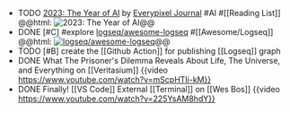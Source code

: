 - TODO [2023: The Year of AI](https://journal.everypixel.com/2023-the-year-of-ai) by [Everypixel Journal](https://journal.everypixel.com/) #AI #[[Reading List]]
  @@html: <img src="https://i0.wp.com/journal.everypixel.com/wp-content/uploads/2023/12/Frame-1-1.png" alt="2023: The Year of AI" style="max-height: 600px" />@@
- DONE [#C] #explore [logseq/awesome-logseq](https://github.com/logseq/awesome-logseq) #[[Awesome/Logseq]]
  @@html: <a href="https://github.com/logseq/awesome-logseq"><img src="https://github-readme-stats-astronomer.vercel.app/api/pin/?username=logseq&repo=awesome-logseq&theme=tokyonight" alt="logseq/awesome-logseq"/></a>@@
- TODO [#B] create the [[Github Action]] for publishing [[Logseq]] graph
- DONE What The Prisoner's Dilemma Reveals About Life, The Universe, and Everything on [[Veritasium]]
  {{video https://www.youtube.com/watch?v=mScpHTIi-kM}}
- DONE Finally! [[VS Code]] External [[Terminal]] on [[Wes Bos]] 
  {{video https://www.youtube.com/watch?v=225YsAM8hdY}}